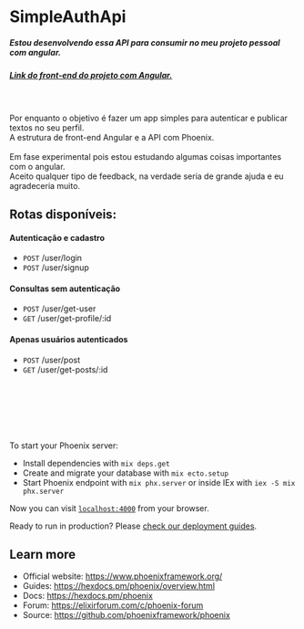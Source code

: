 # SimpleAuthApi



##### Estou desenvolvendo essa API para consumir no meu projeto pessoal com angular.
##### <a href="https://github.com/rodriguesrafaelm/simple_angular_auth">Link do front-end do projeto com Angular.</a>
\
\
Por enquanto o objetivo é fazer um app simples para autenticar e publicar textos no seu perfil.\
A estrutura de front-end Angular e a API com Phoenix.
\
\
Em fase experimental pois estou estudando algumas coisas importantes com o angular.\
Aceito qualquer tipo de feedback, na verdade seria de grande ajuda e eu agradeceria muito.

## Rotas disponíveis:
 
 #### Autenticação e cadastro
- `POST` /user/login
- `POST` /user/signup

#### Consultas sem autenticação
- `POST` /user/get-user
- `GET`  /user/get-profile/:id

#### Apenas usuários autenticados

- `POST` /user/post
- `GET`  /user/get-posts/:id

\
\
\
\
\
\
To start your Phoenix server:

  * Install dependencies with `mix deps.get`
  * Create and migrate your database with `mix ecto.setup`
  * Start Phoenix endpoint with `mix phx.server` or inside IEx with `iex -S mix phx.server`

Now you can visit [`localhost:4000`](http://localhost:4000) from your browser.

Ready to run in production? Please [check our deployment guides](https://hexdocs.pm/phoenix/deployment.html).

## Learn more

  * Official website: https://www.phoenixframework.org/
  * Guides: https://hexdocs.pm/phoenix/overview.html
  * Docs: https://hexdocs.pm/phoenix
  * Forum: https://elixirforum.com/c/phoenix-forum
  * Source: https://github.com/phoenixframework/phoenix
